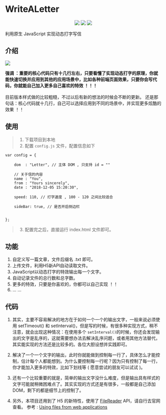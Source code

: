 # WriteALetter

<p align="center">
<img src="https://img.shields.io/badge/language-JavaScript-red.svg">
<img src="https://img.shields.io/badge/platform-web-orange.svg">
<img src="https://img.shields.io/badge/version-1.0-blue.svg">
</p>

利用原生 JavaScript 实现动态打字写信

## 介绍

<img src="./images/logo.gif">

**强调 ：重要的核心代码只有十几行左右，只要看懂了实现动态打字的原理，你就能快速切换并应用到其他的应用场景中，比如各种前端页面效果，只要你会写代码，你就能自己加入更多自己喜欢的特效 ！！！**<br><br>
目前版本样式做的比较粗糙，不过以后有新的想法的时候会不断的更新。
还是那句话：核心代码就十几行，自己可以选择应用到不同的场景中，并实现更多炫酷的效果 ！！

## 使用

> 1. 下载项目到本地
> 2. 配置 ```config.js``` 文件，配置信息如下
```
var config = {

	dom  : "Letter", // 主体 DOM , 只支持 id = ""

	// 关于信的内容
	name : "You",
	from : "Yours sincerely",
	date : "2018-12-05 15:20:30",

	speed: 110, // 打字速度 , 100 - 120 之间比较适合

	sideBar: true, // 是否开启侧边栏


};
```
> 3. 配置完之后，直接运行 index.html 文件即可。

## 功能
1. 自定义写一篇文章，文件后缀名 .txt 即可。
2. 上传文件，利用H5新API自动读取文件。
3. JavaScript以动态打字的特效输出每一个文字。
4. 自动记录文件的总行数和总字数。
5. 更多的特效，只要是你喜欢的，你都可以自己实现 ！！
6. ... ...

## 代码

1. 其实，主要不容易解决的地方在于如何一个一个的输出文字，一般来说必须使用 setTimeout() 和 setInterval()，但是写的时候，有很多种实现方式，稍不注意，就会出现这种情况：在使用多个 ```setInterval()```的时候，你还会发现输出的文字是乱序的，这就需要想办法去解决乱序问题，或者用其他方法替代，其实能实现的方法还是比较多的。各位大胆设想并实践即可。

2. 解决了一个一个文字的输出，此时你就能做到控制每一行了，具体怎么才能控制，估计每个人都能想到。为什么要控制每一行呢？因为只有控制了每一行，你才能加入更多的特效，比如下划线等 ( 愿意尝试的朋友可以试试 )。

3. 还有一个比较重要的就是，简单的输出文字没什么难度，但是输出具有样式的文字可能就稍微困难点了。其实实现的方式还是有很多，一般都是自己添加DOM，剩下的都是细节上的控制了。

4. 另外，本项目还用到了 H5 的新特性，使用了 [FileReader](https://developer.mozilla.org/zh-CN/docs/Web/API/FileReader) API，请自行去官网查看。 参考 : [Using files from web applications](https://developer.mozilla.org/zh-CN/docs/Web/API/File/Using_files_from_web_applications)


